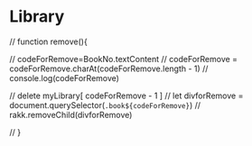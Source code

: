 # Library



// function remove(){

    
    

//     codeForRemove=BookNo.textContent
//     codeForRemove = codeForRemove.charAt(codeForRemove.length - 1)
//     console.log(codeForRemove)
    
//    delete  myLibrary[ codeForRemove - 1 ]
//    let divforRemove = document.querySelector(`.book${codeForRemove}`) 
//     rakk.removeChild(divforRemove)
 


// }





